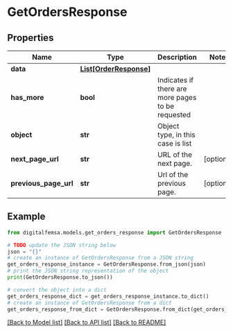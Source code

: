 # GetOrdersResponse


## Properties

Name | Type | Description | Notes
------------ | ------------- | ------------- | -------------
**data** | [**List[OrderResponse]**](OrderResponse.md) |  | 
**has_more** | **bool** | Indicates if there are more pages to be requested | 
**object** | **str** | Object type, in this case is list | 
**next_page_url** | **str** | URL of the next page. | [optional] 
**previous_page_url** | **str** | Url of the previous page. | [optional] 

## Example

```python
from digitalfemsa.models.get_orders_response import GetOrdersResponse

# TODO update the JSON string below
json = "{}"
# create an instance of GetOrdersResponse from a JSON string
get_orders_response_instance = GetOrdersResponse.from_json(json)
# print the JSON string representation of the object
print(GetOrdersResponse.to_json())

# convert the object into a dict
get_orders_response_dict = get_orders_response_instance.to_dict()
# create an instance of GetOrdersResponse from a dict
get_orders_response_from_dict = GetOrdersResponse.from_dict(get_orders_response_dict)
```
[[Back to Model list]](../README.md#documentation-for-models) [[Back to API list]](../README.md#documentation-for-api-endpoints) [[Back to README]](../README.md)


